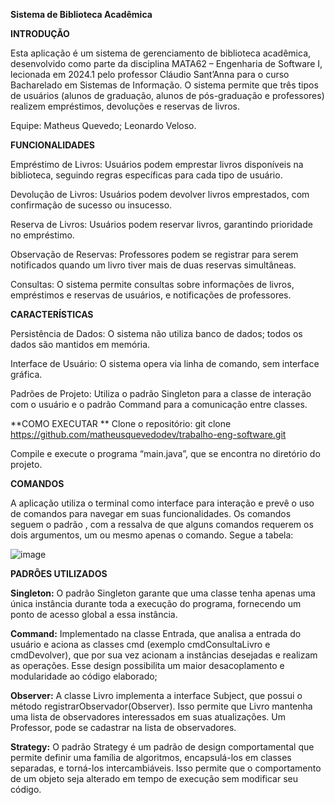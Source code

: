 **Sistema de Biblioteca Acadêmica**

**INTRODUÇÃO**

Esta aplicação é um sistema de gerenciamento de biblioteca acadêmica, desenvolvido como parte da disciplina MATA62 – Engenharia de Software I, lecionada em 2024.1 pelo professor Cláudio Sant’Anna para o curso Bacharelado em Sistemas de Informação. O sistema permite que três tipos de usuários (alunos de graduação, alunos de pós-graduação e professores) realizem empréstimos, devoluções e reservas de livros.


Equipe: Matheus Quevedo; Leonardo Veloso.

**FUNCIONALIDADES**

Empréstimo de Livros: Usuários podem emprestar livros disponíveis na biblioteca, seguindo regras específicas para cada tipo de usuário.

Devolução de Livros: Usuários podem devolver livros emprestados, com confirmação de sucesso ou insucesso.

Reserva de Livros: Usuários podem reservar livros, garantindo prioridade no empréstimo.

Observação de Reservas: Professores podem se registrar para serem notificados quando um livro tiver mais de duas reservas simultâneas.

Consultas: O sistema permite consultas sobre informações de livros, empréstimos e reservas de usuários, e notificações de professores.

**CARACTERÍSTICAS**

Persistência de Dados: O sistema não utiliza banco de dados; todos os dados são mantidos em memória.

Interface de Usuário: O sistema opera via linha de comando, sem interface gráfica.

Padrões de Projeto: Utiliza o padrão Singleton para a classe de interação com o usuário e o padrão Command para a comunicação entre classes.

**COMO EXECUTAR
**
Clone o repositório:
git clone https://github.com/matheusquevedodev/trabalho-eng-software.git

Compile e execute o programa “main.java”, que se encontra no diretório do projeto.

**COMANDOS**

A aplicação utiliza o terminal como interface para interação e prevê o uso de comandos para navegar em suas funcionalidades. Os comandos seguem o padrão <comando> <argumento1> <argumento2>, com a ressalva de que alguns comandos requerem os dois argumentos, um ou mesmo apenas o comando. Segue a tabela:

![image](https://github.com/user-attachments/assets/9a90b124-83e8-4ecc-bea8-433f7d509c03)


**PADRÕES UTILIZADOS**

**Singleton:**
O padrão Singleton garante que uma classe tenha apenas uma única instância durante toda a execução do programa, fornecendo um ponto de acesso global a essa instância.

**Command:**
Implementado na classe Entrada, que analisa a entrada do usuário e aciona as classes cmd<comando> (exemplo cmdConsultaLivro e cmdDevolver), que por sua vez acionam a instâncias desejadas e realizam as operações. Esse design possibilita um maior desacoplamento e modularidade ao código elaborado;

**Observer:** 
A classe Livro implementa a interface Subject, que possui o método registrarObservador(Observer). Isso permite que Livro mantenha uma lista de observadores interessados em suas atualizações. Um Professor, pode se cadastrar na lista de observadores.

**Strategy:**
O padrão Strategy é um padrão de design comportamental que permite definir uma família de algoritmos, encapsulá-los em classes separadas, e torná-los intercambiáveis. Isso permite que o comportamento de um objeto seja alterado em tempo de execução sem modificar seu código.
